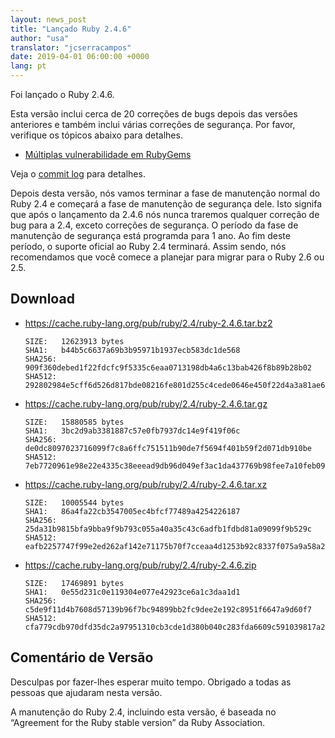 ```yaml
---
layout: news_post
title: "Lançado Ruby 2.4.6"
author: "usa"
translator: "jcserracampos"
date: 2019-04-01 06:00:00 +0000
lang: pt
---
```


Foi lançado o Ruby 2.4.6.

Esta versão inclui cerca de 20 correções de bugs depois das versões anteriores e também inclui várias correções de segurança.
Por favor, verifique os tópicos abaixo para detalhes.

* [Múltiplas vulnerabilidade em RubyGems](/en/news/2019/03/05/multiple-vulnerabilities-in-rubygems/)

Veja o [commit log](https://github.com/ruby/ruby/compare/v2_4_5...v2_4_6) para detalhes.

Depois desta versão, nós vamos terminar a fase de manutenção normal do Ruby 2.4
e começará a fase de manutenção de segurança dele.
Isto signifa que após o lançamento da 2.4.6 nós nunca traremos qualquer correção de bug
para a 2.4, exceto correções de segurança.
O período da fase de manutenção de segurança está programda para 1 ano.
Ao fim deste período, o suporte oficial ao Ruby 2.4 terminará.
Assim sendo, nós recomendamos que você comece a planejar para migrar para o Ruby 2.6 ou 2.5.

## Download

* <https://cache.ruby-lang.org/pub/ruby/2.4/ruby-2.4.6.tar.bz2>

      SIZE:   12623913 bytes
      SHA1:   b44b5c6637a69b3b95971b1937ecb583dc1de568
      SHA256: 909f360debed1f22fdcfc9f5335c6eaa0713198db4a6c13bab426f8b89b28b02
      SHA512: 292802984e5cff6d526d817bde08216fe801d255c4cede0646e450f22d4a3a81ae612ec5d193dcc2a888e3e98b2531af845b6b863a2952bcf3fb863f95368bcf

* <https://cache.ruby-lang.org/pub/ruby/2.4/ruby-2.4.6.tar.gz>

      SIZE:   15880585 bytes
      SHA1:   3bc2d9ab3381887c57e0fb7937dc14e9f419f06c
      SHA256: de0dc8097023716099f7c8a6ffc751511b90de7f5694f401b59f2d071db910be
      SHA512: 7eb7720961e98e22e4335c38eeead9db96d049ef3ac1da437769b98fee7a10feb092643ce75822a2fe3bd5fd94938417ab5c2de7c6056afe0abf6e4cf03ca282

* <https://cache.ruby-lang.org/pub/ruby/2.4/ruby-2.4.6.tar.xz>

      SIZE:   10005544 bytes
      SHA1:   86a4fa22cb3547005ec4bfcf77489a4254226187
      SHA256: 25da31b9815bfa9bba9f9b793c055a40a35c43c6adfb1fdbd81a09099f9b529c
      SHA512: eafb2257747f99e2ed262af142e71175b70f7cceaa4d1253b92c8337f075a9a58a2d93b029d75e11a9b124f112a8f0983273b2b30afc147b5cf71a8dbb5fa0ba

* <https://cache.ruby-lang.org/pub/ruby/2.4/ruby-2.4.6.zip>

      SIZE:   17469891 bytes
      SHA1:   0e55d231c0e119304e077e42923ce6a1c3daa1d1
      SHA256: c5de9f11d4b7608d57139b96f7bc94899bb2fc9dee2e192c8951f6647a9d60f7
      SHA512: cfa779cdb970dfd35dc2a97951310cb3cde1d380b040c283fda6609c591039817a2847ab7174f7a9ee7f7adbb610709b57914bb26e5c015a20d5fe880c569855

## Comentário de Versão

Desculpas por fazer-lhes esperar muito tempo.
Obrigado a todas as pessoas que ajudaram nesta versão.

A manutenção do Ruby 2.4, incluindo esta versão, é baseada no “Agreement for the Ruby stable version” da Ruby Association.
